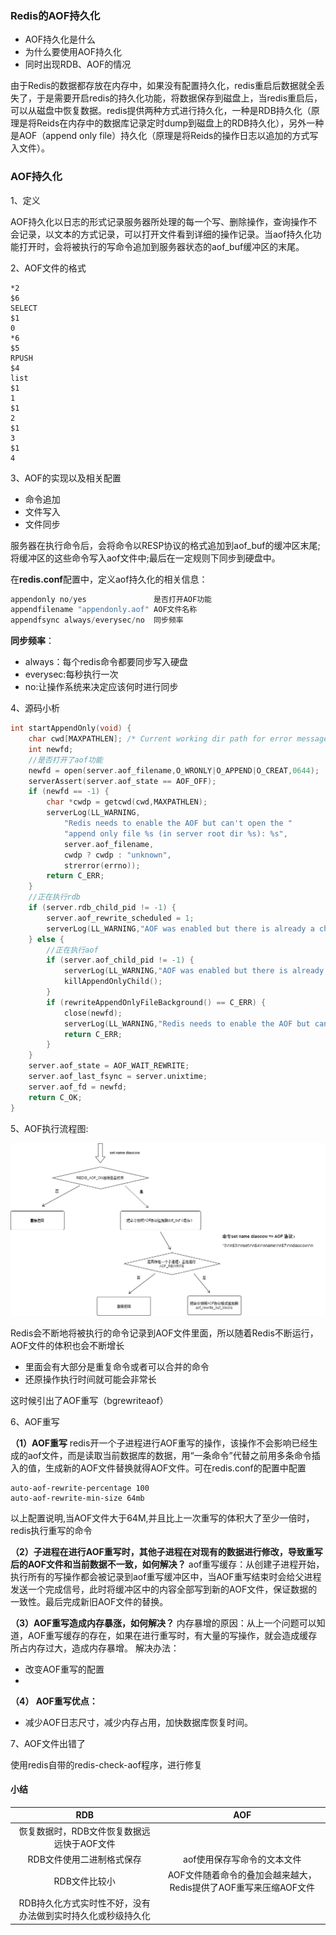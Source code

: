 ### Redis的AOF持久化
- AOF持久化是什么
- 为什么要使用AOF持久化
- 同时出现RDB、AOF的情况

由于Redis的数据都存放在内存中，如果没有配置持久化，redis重启后数据就全丢失了，于是需要开启redis的持久化功能，将数据保存到磁盘上，当redis重启后，可以从磁盘中恢复数据。redis提供两种方式进行持久化，一种是RDB持久化（原理是将Reids在内存中的数据库记录定时dump到磁盘上的RDB持久化），另外一种是AOF（append only file）持久化（原理是将Reids的操作日志以追加的方式写入文件）。
 
 ### AOF持久化
 1、定义
 
 AOF持久化以日志的形式记录服务器所处理的每一个写、删除操作，查询操作不会记录，以文本的方式记录，可以打开文件看到详细的操作记录。当aof持久化功能打开时，会将被执行的写命令追加到服务器状态的aof_buf缓冲区的末尾。
 
 2、AOF文件的格式
 ``` 
 *2
 $6
 SELECT
 $1
 0
 *6
 $5
 RPUSH
 $4
 list
 $1
 1
 $1
 2
 $1
 3
 $1
 4
 ```
 
 3、AOF的实现以及相关配置
 - 命令追加 
 - 文件写入
 - 文件同步
 
 服务器在执行命令后，会将命令以RESP协议的格式追加到aof_buf的缓冲区末尾;将缓冲区的这些命令写入aof文件中;最后在一定规则下同步到硬盘中。
 
 在**redis.conf**配置中，定义aof持久化的相关信息： 
``` c
appendonly no/yes               是否打开AOF功能
appendfilename "appendonly.aof" AOF文件名称
appendfsync always/everysec/no  同步频率
```
**同步频率**：
- always：每个redis命令都要同步写入硬盘
- everysec:每秒执行一次
- no:让操作系统来决定应该何时进行同步

4、源码小析

``` c
int startAppendOnly(void) {
    char cwd[MAXPATHLEN]; /* Current working dir path for error messages. */
    int newfd;
    //是否打开了aof功能
    newfd = open(server.aof_filename,O_WRONLY|O_APPEND|O_CREAT,0644);
    serverAssert(server.aof_state == AOF_OFF);
    if (newfd == -1) {
        char *cwdp = getcwd(cwd,MAXPATHLEN);
        serverLog(LL_WARNING,
            "Redis needs to enable the AOF but can't open the "
            "append only file %s (in server root dir %s): %s",
            server.aof_filename,
            cwdp ? cwdp : "unknown",
            strerror(errno));
        return C_ERR;
    }
    //正在执行rdb
    if (server.rdb_child_pid != -1) {
        server.aof_rewrite_scheduled = 1;
        serverLog(LL_WARNING,"AOF was enabled but there is already a child process saving an RDB file on disk. An AOF background was scheduled to start when possible.");
    } else {
        //正在执行aof
        if (server.aof_child_pid != -1) {
            serverLog(LL_WARNING,"AOF was enabled but there is already an AOF rewriting in background. Stopping background AOF and starting a rewrite now.");
            killAppendOnlyChild();
        }
        if (rewriteAppendOnlyFileBackground() == C_ERR) {
            close(newfd);
            serverLog(LL_WARNING,"Redis needs to enable the AOF but can't trigger a background AOF rewrite operation. Check the above logs for more info about the error.");
            return C_ERR;
        }
    }
    server.aof_state = AOF_WAIT_REWRITE;
    server.aof_last_fsync = server.unixtime;
    server.aof_fd = newfd;
    return C_OK;
}
```
5、AOF执行流程图:

![aof流程图](img/aof.png)

Redis会不断地将被执行的命令记录到AOF文件里面，所以随着Redis不断运行，AOF文件的体积也会不断增长
- 里面会有大部分是重复命令或者可以合并的命令
- 还原操作执行时间就可能会非常长

这时候引出了AOF重写（bgrewriteaof）

6、AOF重写

**（1）AOF重写**
redis开一个子进程进行AOF重写的操作，该操作不会影响已经生成的aof文件，而是读取当前数据库的数据，用“一条命令”代替之前用多条命令插入的值，生成新的AOF文件替换就得AOF文件。可在redis.conf的配置中配置
```     
auto-aof-rewrite-percentage 100  
auto-aof-rewrite-min-size 64mb   
```
以上配置说明,当AOF文件大于64M,并且比上一次重写的体积大了至少一倍时，redis执行重写的命令

**（2）子进程在进行AOF重写时，其他子进程在对现有的数据进行修改，导致重写后的AOF文件和当前数据不一致，如何解决？**
aof重写缓存：从创建子进程开始，执行所有的写操作都会被记录到aof重写缓冲区中，当AOF重写结束时会给父进程发送一个完成信号，此时将缓冲区中的内容全部写到新的AOF文件，保证数据的一致性。最后完成新旧AOF文件的替换。

**（3）AOF重写造成内存暴涨，如何解决？**
内存暴增的原因：从上一个问题可以知道，AOF重写缓存的存在，如果在进行重写时，有大量的写操作，就会造成缓存所占内存过大，造成内存暴增。
解决办法：
- 改变AOF重写的配置
- 
**（4） AOF重写优点：**
- 减少AOF日志尺寸，减少内存占用，加快数据库恢复时间。

7、AOF文件出错了

使用redis自带的redis-check-aof程序，进行修复

#### 小结
  
| RDB | AOF |
| :------: | :------: |
|恢复数据时，RDB文件恢复数据远远快于AOF文件 | |
|RDB文件使用二进制格式保存 |aof使用保存写命令的文本文件|
|RDB文件比较小| AOF文件随着命令的叠加会越来越大，Redis提供了AOF重写来压缩AOF文件 |
|RDB持久化方式实时性不好，没有办法做到实时持久化或秒级持久化||


